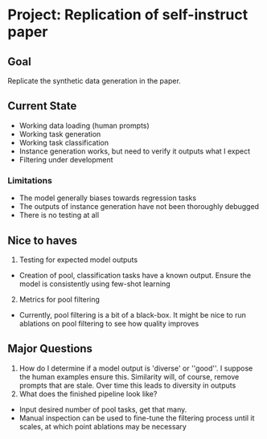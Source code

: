 # Project: Replication of self-instruct paper

## Goal
Replicate the synthetic data generation in the paper.

## Current State
- Working data loading (human prompts)
- Working task generation
- Working task classification
- Instance generation works, but need to verify it outputs what I expect
- Filtering under development

### Limitations
- The model generally biases towards regression tasks
- The outputs of instance generation have not been thoroughly debugged
- There is no testing at all

## Nice to haves
1. Testing for expected model outputs
- Creation of pool, classification tasks have a known output. Ensure the model is consistently using few-shot learning
2. Metrics for pool filtering
- Currently, pool filtering is a bit of a black-box. It might be nice to run ablations on pool filtering to see how quality improves

## Major Questions
1. How do I determine if a model output is 'diverse' or ''good''. I suppose the human examples ensure this. Similarity will, of course, remove prompts that are stale. Over time this leads to diversity in outputs
2. What does the finished pipeline look like?
- Input desired number of pool tasks, get that many.
- Manual inspection can be used to fine-tune the filtering process until it scales, at which point ablations may be necessary
